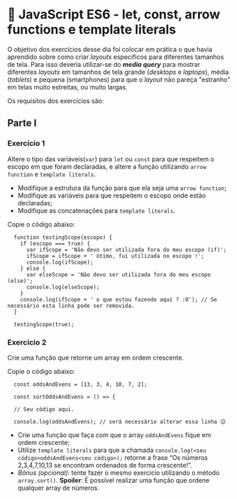 # :pencil: JavaScript ES6 - let, const, arrow functions e template literals

O objetivo dos exercícios desse dia foi colocar em prática o que havia aprendido sobre como criar _layouts_ específicos para diferentes tamanhos de tela. Para isso deveria utilizar-se do **_media query_** para mostrar  diferentes _layouts_ em tamanhos de tela grande (_desktops_ e _laptops_), média (_tablets_) e pequena (smartphones) para que o _layout_ não pareça "estranho" em telas muito estreitas, ou muito largas.

Os requisitos dos exercícios são:

## Parte I

### Exercício 1

Altere o tipo das variáveis(`var`) para `let` ou `const` para que respeitem o escopo em que foram declaradas, e altere a função utilizando `arrow function` e `template literals`.

- Modifique a estrutura da função para que ela seja uma `arrow function`;
- Modifique as variáveis para que respeitem o escopo onde estão declaradas;
- Modifique as concatenações para `template literals`.

Copie o código abaixo:

```
  function testingScope(escopo) {
    if (escopo === true) {
      var ifScope = 'Não devo ser utilizada fora do meu escopo (if)';
      ifScope = ifScope + ' ótimo, fui utilizada no escopo !';
      console.log(ifScope);
    } else {
      var elseScope = 'Não devo ser utilizada fora do meu escopo (else)';
      console.log(elseScope);
    }
    console.log(ifScope + ' o que estou fazendo aqui ? :O'); // Se necessário esta linha pode ser removida.
  }

  testingScope(true);
```

### Exercício 2

Crie uma função que retorne um array em ordem crescente.

Copie o código abaixo:

```
  const oddsAndEvens = [13, 3, 4, 10, 7, 2];

  const sortOddsAndEvens = () => {

  // Seu código aqui.

  console.log(oddsAndEvens); // será necessário alterar essa linha 😉
```

- Crie uma função que faça com que o array `oddsAndEvens` fique em ordem crescente;
- Utilize `template literals` para que a chamada `console.log(<seu código>oddsAndEvens<seu código>);` retorne a frase “Os números 2,3,4,7,10,13 se encontram ordenados de forma crescente!”.
- _Bônus (opcional):_ tente fazer o mesmo exercício utilizando o método `array.sort()`. **Spoiler**: É possível realizar uma função que ordene qualquer array de números.

